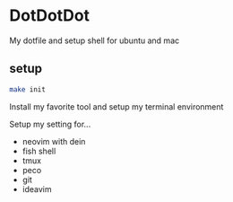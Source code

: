 # DotDotDot
My dotfile and setup shell for ubuntu and mac

## setup

```sh
make init 
```

Install my favorite tool and setup my terminal environment


Setup my setting for...

 * neovim with dein
 * fish shell
 * tmux
 * peco
 * git
 * ideavim


